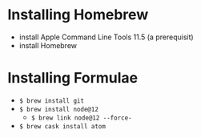 # Installing Homebrew
- install Apple Command Line Tools 11.5 (a prerequisit)
- install Homebrew
# Installing Formulae
- `$ brew install git`
- `$ brew install node@12`
  - `$ brew link node@12 --force-`
- `$ brew cask install atom`
